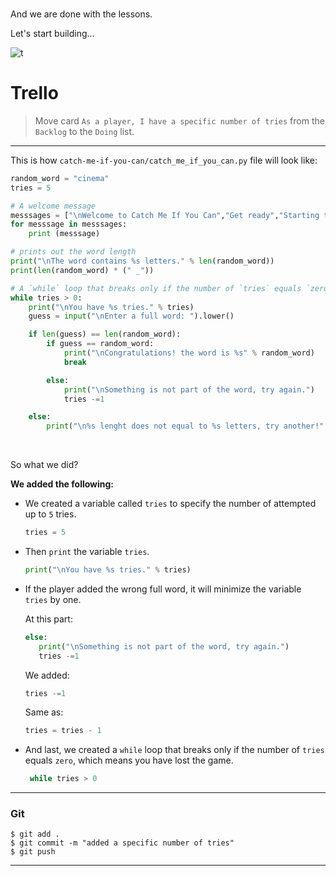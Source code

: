 ﻿<br>

And we are done with the lessons. 

Let's start building...

![t](https://i.ibb.co/hc48zrf/t.gif)

# Trello
> Move card  `As a player, I have a specific number of tries`  from the  `Backlog`  to the  `Doing`  list.

----------

This is how `catch-me-if-you-can/catch_me_if_you_can.py` file will look like:


```python
random_word = "cinema"
tries = 5

# A welcome message
messsages = ["\nWelcome to Catch Me If You Can","Get ready","Starting the game...","Selecting a word..."]
for messsage in messsages:
    print (messsage)

# prints out the word length
print("\nThe word contains %s letters." % len(random_word))
print(len(random_word) * (" _"))

# A `while` loop that breaks only if the number of `tries` equals `zero`
while tries > 0:
    print("\nYou have %s tries." % tries)
    guess = input("\nEnter a full word: ").lower()

    if len(guess) == len(random_word):
        if guess == random_word:
            print("\nCongratulations! the word is %s" % random_word)
            break

        else:
            print("\nSomething is not part of the word, try again.")
            tries -=1

    else:
        print("\n%s lenght does not equal to %s letters, try another!" % (guess,len(random_word)))

```
<br>

So what we did?


 **We added the following:**

 - We created a variable called `tries` to specify the number of attempted up to `5` tries.
    ```python
    tries = 5
    ```

 - Then `print` the variable `tries`.
    ```python
    print("\nYou have %s tries." % tries)
      ```

 
 - If the player added the wrong full word, it will minimize the variable `tries` by one.
 
    At this part:
    ```python
    else:
       print("\nSomething is not part of the word, try again.")
       tries -=1
    ```
    We added:
    ```python
    tries -=1
    ```
    Same as:
    ```python
    tries = tries - 1
    ```
 - And last, we created a `while` loop that breaks only if the number of `tries` equals `zero`, which means you have lost the game.
   ```python
    while tries > 0
    ```
----------

### Git


```
$ git add .
$ git commit -m "added a specific number of tries"
$ git push
```

----------


